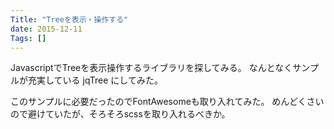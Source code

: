 ```yaml
---
Title: "Treeを表示・操作する"
date: 2015-12-11
Tags: []
---
```


JavascriptでTreeを表示操作するライブラリを探してみる。
なんとなくサンプルが充実している
jqTree
にしてみた。


このサンプルに必要だったのでFontAwesomeも取り入れてみた。
めんどくさいので避けていたが、そろそろscssを取り入れるべきか。
